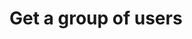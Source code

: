 #  Get a group of users

<api-endpoint openapi-path="../../../../RESTService/documentation/OpenAPI/OpenAPI.yaml" method="GET" endpoint="/users"/>